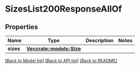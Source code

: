 # SizesList200ResponseAllOf

## Properties

Name | Type | Description | Notes
------------ | ------------- | ------------- | -------------
**sizes** | [**Vec<crate::models::Size>**](size.md) |  | 

[[Back to Model list]](../README.md#documentation-for-models) [[Back to API list]](../README.md#documentation-for-api-endpoints) [[Back to README]](../README.md)


